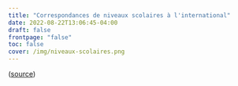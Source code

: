 ```yaml
---
title: "Correspondances de niveaux scolaires à l'international"
date: 2022-08-22T13:06:45-04:00
draft: false
frontpage: "false"
toc: false
cover: /img/niveaux-scolaires.png
---
```


([source](https://ecolebranchee.com/coffre-a-outils/equivalences/))

